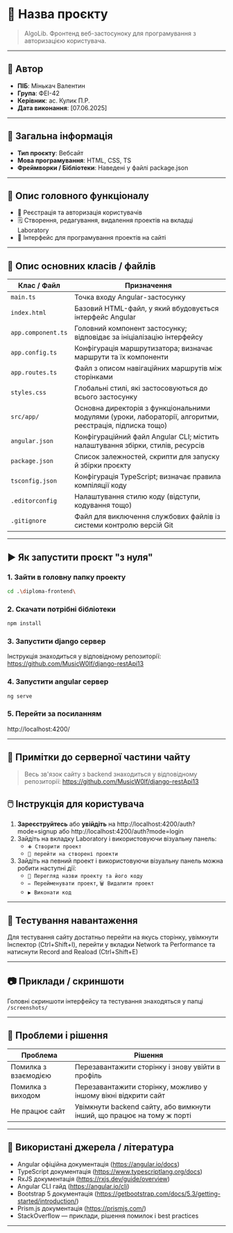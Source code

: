 # 📘 Назва проєкту

> AlgoLib. Фронтенд веб-застосуноку для програмування з авторизацією користувача.

---

## 👤 Автор

- **ПІБ**: Мінькач Валентин
- **Група**: ФЕІ-42
- **Керівник**: ас. Кулик П.Р.
- **Дата виконання**: [07.06.2025]

---

## 📌 Загальна інформація

- **Тип проєкту**: Вебсайт
- **Мова програмування**: HTML, CSS, TS
- **Фреймворки / Бібліотеки**: Наведені у файлі package.json

---

## 🧠 Опис головного функціоналу

- 🔐 Реєстрація та авторизація користувачів
- 🗒️ Створення, редагування, видалення проектів на вкладці Laboratory
- 📱 Інтерфейс для програмування проектів на сайті

---

## 🧱 Опис основних класів / файлів

| Клас / Файл              | Призначення |
|--------------------------|-------------|
| `main.ts`                | Точка входу Angular-застосунку |
| `index.html`             | Базовий HTML-файл, у який вбудовується інтерфейс Angular |
| `app.component.ts`       | Головний компонент застосунку; відповідає за ініціалізацію інтерфейсу |
| `app.config.ts`          | Конфігурація маршрутизатора; визначає маршрути та їх компоненти |
| `app.routes.ts`          | Файл з описом навігаційних маршрутів між сторінками |
| `styles.css`             | Глобальні стилі, які застосовуються до всього застосунку |
| `src/app/`               | Основна директорія з функціональними модулями (уроки, лабораторії, алгоритми, реєстрація, підписка тощо) |
| `angular.json`           | Конфігураційний файл Angular CLI; містить налаштування збірки, стилів, ресурсів |
| `package.json`           | Список залежностей, скрипти для запуску й збірки проєкту |
| `tsconfig.json`          | Конфігурація TypeScript; визначає правила компіляції коду |
| `.editorconfig`          | Налаштування стилю коду (відступи, кодування тощо) |
| `.gitignore`             | Файл для виключення службових файлів із системи контролю версій Git |


---

## ▶️ Як запустити проєкт "з нуля"

### 1. Зайти в головну папку проекту
```bash
cd .\diploma-frontend\
```

### 2. Скачати потрібні бібліотеки
```bash
npm install
```

### 3. Запустити django сервер
Інструкція знаходиться у відповідному репозиторії:
https://github.com/MusicW0lf/django-restApi13

### 4. Запустити angular сервер
```bash
ng serve
```

### 5. Перейти за посиланням
http://localhost:4200/

---

## 🔌 Примітки до серверної частини чайту

> Весь зв'язок сайту з backend знаходиться у відповідному репозиторії:
https://github.com/MusicW0lf/django-restApi13

## 🖱️ Інструкція для користувача

1. **Зареєструйтесь** або **увійдіть** на http://localhost:4200/auth?mode=signup або http://localhost:4200/auth?mode=login
2. Зайдіть на вкладку Laboratory і використовуючи візуальну панель:
   - `➕ Створити проект`
   - `📄 перейти на створені проекти`
3. Зайдіть на певний проект і використовуючи візуальну панель можна робити наступні дії:
   - `📄 Перегляд назви проекту та його коду`
   - `✏️ Перейменувати проект`, `🗑️ Видалити проект`
   - `▶️ Виконати код`

---

## 🧪 Тестування навантаження

Для тестування сайту достатньо перейти на якусь сторінку, увімкнути Інспектор (Ctrl+Shift+I), перейти у вкладки Network та Performance та натиснути Record and Reaload (Ctrl+Shift+E)

---

## 📷 Приклади / скриншоти

Головні скриншоти інтерфейсу та тестування знаходяться у папці `/screenshots/`

---

## 🧪 Проблеми і рішення

| Проблема              | Рішення                            |
|----------------------|------------------------------------|
| Помилка з взаємодією | Перезавантажити сторінку і знову увійти в профіль |
| Помилка з виходом | Перезавантажити сторінку, можливо у іншому вікні відкрити сайт |
| Не працює сайт    | Увімкнути backend сайту, або вимкнути інший, що працює на тому ж порті   |

---

## 🧾 Використані джерела / література

- Angular офіційна документація (https://angular.io/docs)
- TypeScript документація (https://www.typescriptlang.org/docs)
- RxJS документація (https://rxjs.dev/guide/overview)
- Angular CLI гайд (https://angular.io/cli)
- Bootstrap 5 документація (https://getbootstrap.com/docs/5.3/getting-started/introduction/)
- Prism.js документація (https://prismjs.com/)
- StackOverflow — приклади, рішення помилок і best practices

---





